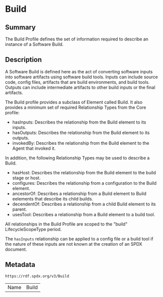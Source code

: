 <!-- Automatically generated by spec-parser v2.0.0 on 2024-01-26T22:18:46.241893+00:00 -->
<!-- SPDX-License-Identifier: Community-Spec-1.0 -->

# Build

## Summary

The Build Profile defines the set of information required to describe an instance of a Software Build.


## Description

A Software Build is defined here as the act of converting software inputs into software artifacts using software build tools. Inputs can include source code, config files, artifacts that are build environments, and build tools. Outputs can include intermediate artifacts to other build inputs or the final artifacts. 

The Build profile provides a subclass of Element called Build. It also provides a minimum set of required Relationship Types from the Core profile:

- hasInputs: Describes the relationship from the Build element to its inputs.
- hasOutputs: Describes the relationship from the Build element to its outputs.
- invokedBy: Describes the relationship from the Build element to the Agent that invoked it.

In addition, the following Relationship Types may be used to describe a Build.

- hasHost: Describes the relationship from the Build element to the build stage or host.
- configures: Describes the relationship from a configuration to the Build element.
- ancestorOf: Describes a relationship from a Build element to Build eelements that describe its child builds.
- decendentOf: Describes a relationship from a child Build element to its parent.
- usesTool: Describes a relationship from a Build element to a build tool.

All relationships in the Build Profile are scoped to the "build" LifecycleScopeType period.

The `hasInputs` relationship can be applied to a config file or a build tool if the nature of these inputs are not known at the creation of an SPDX document.


## Metadata

`https://rdf.spdx.org/v3/Build`


| | |
|---|---|
| Name | Build |



